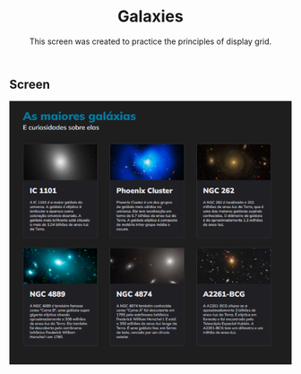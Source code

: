<!DOCTYPE html>
<html lang="pt-BR">
<head>
  <meta charset="UTF-8">
  <meta name="viewport" content="width=device-width, initial-scale=1.0">
</head>
<body>
  <header>
    <h1>Galaxies</h1>
    <p>
      This screen was created to practice the principles of display grid.
    </p>
  </header>

  <section>
    <h2>Screen</h2>
    <img src="assets/image.png" alt="screen for readme">
  </section>
